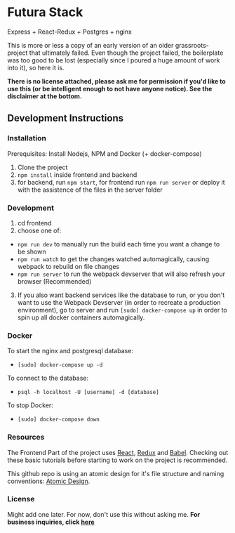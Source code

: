 # Futura Stack
Express + React-Redux + Postgres + nginx

This is more or less a copy of an early version of an older grassroots-project that ultimately failed. Even though the project failed, the boilerplate was too good to be lost (especially since I poured a huge amount of work into it), so here it is.

**There is no license attached, please ask me for permission if you'd like to use this (or be intelligent enough to not have anyone notice). See the disclaimer at the bottom.**

## Development Instructions

### Installation

Prerequisites: Install Nodejs, NPM and Docker (+ docker-compose)

1. Clone the project
2. `npm install` inside frontend and backend
3. for backend, run `npm start`, for frontend run `npm run server` or deploy it with the assistence of the files in the server folder

### Development

1. cd frontend
2. choose one of:
  - `npm run dev` to manually run the build each time you want a change to be shown
  - `npm run watch` to get the changes watched automagically, causing webpack to rebuild on file changes
  - `npm run server` to run the webpack devserver that will also refresh your browser (Recommended)
3. If you also want backend services like the database to run, or you don't want to use the Webpack Devserver (in order to recreate a production environment), go to server and run `[sudo] docker-compose up` in order to spin up all docker containers automagically.

### Docker

To start the nginx and postgresql database:
 - `[sudo] docker-compose up -d`

To connect to the database:
 - `psql -h localhost -U [username] -d [database]`

To stop Docker:
 - `[sudo] docker-compose down`

### Resources

The Frontend Part of the project uses [React](https://reactjs.org/tutorial/tutorial.html), [Redux](https://redux.js.org/basics/basic-tutorial) and [Babel](https://babeljs.io/). Checking out these basic tutorials before starting to work on the project is recommended.

This github repo is using an atomic design for it's file structure and naming conventions: [Atomic Design](https://github.com/danilowoz/react-atomic-design).

### License

Might add one later. For now, don't use this without asking me. **For business inquiries, click [here](https://www.youtube.com/watch?v=dQw4w9WgXcQ)**
